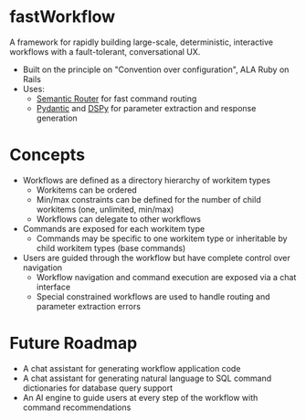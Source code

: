 # fastWorkflow
A framework for rapidly building large-scale, deterministic, interactive workflows with a fault-tolerant, conversational UX. 

- Built on the principle on "Convention over configuration", ALA Ruby on Rails
- Uses:  
  - [Semantic Router](https://github.com/aurelio-labs/semantic-router) for fast command routing
  - [Pydantic](https://docs.pydantic.dev/) and [DSPy](https://github.com/stanfordnlp/dspy) for parameter extraction and response generation

# Concepts
- Workflows are defined as a directory hierarchy of workitem types
  - Workitems can be ordered
  - Min/max constraints can be defined for the number of child workitems (one, unlimited, min/max)
  - Workflows can delegate to other workflows
- Commands are exposed for each workitem type
  - Commands may be specific to one workitem type or inheritable by child workitem types (base commands)
- Users are guided through the workflow but have complete control over navigation
  - Workflow navigation and command execution are exposed via a chat interface
  - Special constrained workflows are used to handle routing and parameter extraction errors
 
# Future Roadmap
- A chat assistant for generating workflow application code
- A chat assistant for generating natural language to SQL command dictionaries for database query support
- An AI engine to guide users at every step of the workflow with command recommendations
